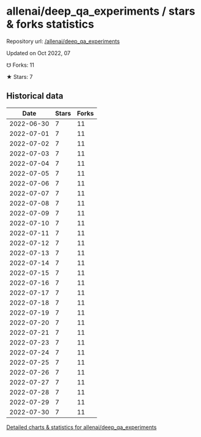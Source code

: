 # allenai/deep_qa_experiments / stars & forks statistics

Repository url: [/allenai/deep_qa_experiments](https://github.com/allenai/deep_qa_experiments)

Updated on Oct 2022, 07

☋ Forks: 11

★ Stars: 7

## Historical data
| Date | Stars | Forks |
|------|-------|-------|
| 2022-06-30 | 7 | 11 | 
| 2022-07-01 | 7 | 11 | 
| 2022-07-02 | 7 | 11 | 
| 2022-07-03 | 7 | 11 | 
| 2022-07-04 | 7 | 11 | 
| 2022-07-05 | 7 | 11 | 
| 2022-07-06 | 7 | 11 | 
| 2022-07-07 | 7 | 11 | 
| 2022-07-08 | 7 | 11 | 
| 2022-07-09 | 7 | 11 | 
| 2022-07-10 | 7 | 11 | 
| 2022-07-11 | 7 | 11 | 
| 2022-07-12 | 7 | 11 | 
| 2022-07-13 | 7 | 11 | 
| 2022-07-14 | 7 | 11 | 
| 2022-07-15 | 7 | 11 | 
| 2022-07-16 | 7 | 11 | 
| 2022-07-17 | 7 | 11 | 
| 2022-07-18 | 7 | 11 | 
| 2022-07-19 | 7 | 11 | 
| 2022-07-20 | 7 | 11 | 
| 2022-07-21 | 7 | 11 | 
| 2022-07-23 | 7 | 11 | 
| 2022-07-24 | 7 | 11 | 
| 2022-07-25 | 7 | 11 | 
| 2022-07-26 | 7 | 11 | 
| 2022-07-27 | 7 | 11 | 
| 2022-07-28 | 7 | 11 | 
| 2022-07-29 | 7 | 11 | 
| 2022-07-30 | 7 | 11 | 


[Detailed charts & statistics for allenai/deep_qa_experiments](https://reviewgithub.com/rep/allenai/deep_qa_experiments)
